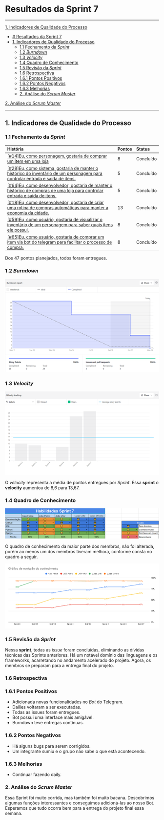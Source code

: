 # Resultados da Sprint 7

---

[1. Indicadores de Qualidade do Processo](#1-indicadores-de-qualidade-do-processo)

- [# Resultados da Sprint 7](#-resultados-da-sprint-7)
- [1. Indicadores de Qualidade do Processo](#1-indicadores-de-qualidade-do-processo)
  - [1.1 Fechamento da _Sprint_](#11-fechamento-da-sprint)
  - [1.2 _Burndown_](#12-burndown)
  - [1.3 _Velocity_](#14-velocity)
  - [1.4 Quadro de Conhecimento](#15-quadro-de-conhecimento)
  - [1.5 Revisão da _Sprint_](#16-revisão-da-sprint)
  - [1.6 Retrospectiva](#17-retrospectiva)
  - [1.6.1 Pontos Positivos](#171-pontos-positivos)
  - [1.6.2 Pontos Negativos](#172-pontos-negativos)
  - [1.6.3 Melhorias](#173-melhorias)
  - [2. Análise do _Scrum Master_](#2-análise-do-scrum-master)

[2. Análise do _Scrum Master_](#2-análise-do-scrum-master)

---

## 1. Indicadores de Qualidade do Processo

### 1.1 Fechamento da _Sprint_

| História                                                                                                                                                                                | Pontos | Status    |
| :-------------------------------------------------------------------------------------------------------------------------------------------------------------------------------------- | :----- | :-------- |
| <a href="https://github.com/lucaaas/Equipe8DS/issues/14"> [#14]Eu, como personagem, gostaria de comprar um item em uma loja                                                             | 8      | Concluído |
| <a href="https://github.com/lucaaas/Equipe8DS/issues/28"> [#28]Eu, como sistema, gostaria de manter o histórico do inventário de um personagem para controlar entrada e saída de itens. | 5      | Concluído |
| <a href="https://github.com/lucaaas/Equipe8DS/issues/64"> [#64]Eu, como desenvolvedor, gostaria de manter o histórico de compras de uma loja para controlar entrada e saída de itens.   | 5      | Concluído |
| <a href="https://github.com/lucaaas/Equipe8DS/issues/18"> [#18]Eu, como desenvolvedor, gostaria de criar uma rotina de compras automáticas para manter a economia da cidade.            | 13     | Concluído |
| <a href="https://github.com/lucaaas/Equipe8DS/issues/59"> [#59]Eu, como usuário, gostaria de visualizar o inventário de um personagem para saber quais itens ele possui.                | 8      | Concluído |
| <a href="https://github.com/lucaaas/Equipe8DS/issues/65"> [#65]Eu, como usuário, gostaria de comprar um item via bot do telegram para facilitar o processo de compra.                   | 8      | Concluído |

Dos 47 pontos planejados, todos foram entregues.

### 1.2 _Burndown_

![](images/burndown_sprint7.png)

### 1.3 _Velocity_

![](images/velocity_sprint7.png)

O _velocity_ representa a média de pontos entregues por _Sprint_. Essa **sprint** o **velocity** aumentou de 8,6 para 13,67.

### 1.4 Quadro de Conhecimento

![](images/knowledge_framework_sprint7.png)

O quadro de conhecimento da maior parte dos membros, não foi alterada, porém ao menos um dos membros tiveram melhora, conforme consta no quadro a seguir.

![](images/knowledge_evolution_sprint7.png)

### 1.5 Revisão da _Sprint_

Nessa **sprint**, todas as _issue_ foram concluídas, eliminando as dívidas técnicas das Sprints anteriores. Há um notável domínio das linguagens e os frameworks, acarretando no andamento acelerado do projeto. Agora, os membros se preparam para a entrega final do projeto.

### 1.6 Retrospectiva

### 1.6.1 Pontos Positivos

- Adicionada novas funcionalidades no _Bot_ do Telegram.
- Dailies voltaram a ser executadas.
- Todas as issues foram entregues.
- Bot possui uma interface mais amigável.
- Burndown teve entregas contínuas.

### 1.6.2 Pontos Negativos

- Há alguns bugs para serem corrigidos.
- Um integrante sumiu e o grupo não sabe o que está acontecendo.

### 1.6.3 Melhorias

- Continuar fazendo daily.

### 2. Análise do _Scrum Master_

Essa Sprint foi muito corrida, mas também foi muito bacana. Descobrimos algumas funções interessantes e conseguimos adicioná-las ao nosso Bot. Esperamos que tudo ocorra bem para a entrega do projeto final essa semana.
